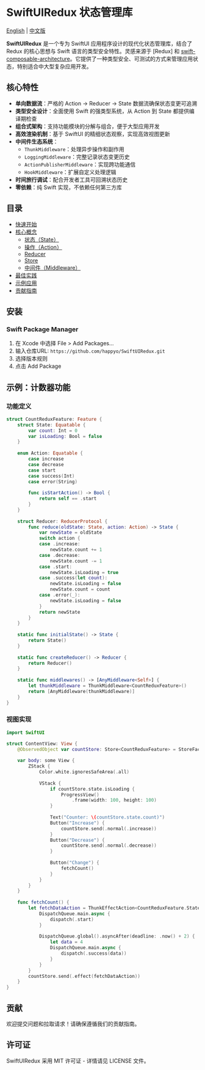 # SwiftUIRedux 状态管理库

[English](README.md) | [中文版](README.zh.md)

**SwiftUIRedux** 是一个专为 SwiftUI 应用程序设计的现代化状态管理库，结合了 Redux 的核心思想与 Swift 语言的类型安全特性。灵感来源于 [Redux] 和 [swift-composable-architecture](https://github.com/pointfreeco/swift-composable-architecture)。它提供了一种类型安全、可测试的方式来管理应用状态，特别适合中大型复杂应用开发。

## 核心特性

- **单向数据流**：严格的 Action -> Reducer -> State 数据流确保状态变更可追溯
- **类型安全设计**：全面使用 Swift 的强类型系统，从 Action 到 State 都提供编译期检查
- **组合式架构**：支持功能模块的分解与组合，便于大型应用开发
- **高效渲染机制**：基于 SwiftUI 的精细状态观察，实现高效视图更新
- **中间件生态系统**：
  - `ThunkMiddleware`：处理异步操作和副作用
  - `LoggingMiddleware`：完整记录状态变更历史
  - `ActionPublisherMiddleware`：实现跨功能通信
  - `HookMiddleware`：扩展自定义处理逻辑
- **时间旅行调试**：配合开发者工具可回溯状态历史
- **零依赖**：纯 Swift 实现，不依赖任何第三方库

## 目录
- [快速开始](#快速开始)
- [核心概念](#核心概念)
  - [状态（State）](#状态state)
  - [操作（Action）](#操作action)
  - [Reducer](#reducer)
  - [Store](#store)
  - [中间件（Middleware）](#中间件middleware)
- [最佳实践](#最佳实践)
- [示例应用](#示例应用)
- [贡献指南](#贡献指南)

## 安装

### Swift Package Manager

1. 在 Xcode 中选择 File > Add Packages...
2. 输入仓库URL: `https://github.com/happyo/SwiftUIRedux.git`
3. 选择版本规则
4. 点击 Add Package

## 示例：计数器功能

### 功能定义

```swift
struct CountReduxFeature: Feature {
    struct State: Equatable {
        var count: Int = 0
        var isLoading: Bool = false
    }
    
    enum Action: Equatable {
        case increase
        case decrease
        case start
        case success(Int)
        case error(String)
        
        func isStartAction() -> Bool {
            return self == .start
        }
    }
    
    struct Reducer: ReducerProtocol {
        func reduce(oldState: State, action: Action) -> State {
            var newState = oldState
            switch action {
            case .increase:
                newState.count += 1
            case .decrease:
                newState.count -= 1
            case .start:
                newState.isLoading = true
            case .success(let count):
                newState.isLoading = false
                newState.count = count
            case .error(_):
                newState.isLoading = false
            }
            return newState
        }
    }
    
    static func initialState() -> State {
        return State()
    }
    
    static func createReducer() -> Reducer {
        return Reducer()
    }
    
    static func middlewares() -> [AnyMiddleware<Self>] {
        let thunkMiddleware = ThunkMiddleware<CountReduxFeature>()
        return [AnyMiddleware(thunkMiddleware)]
    }
}
```

### 视图实现

```swift
import SwiftUI

struct ContentView: View {
    @ObservedObject var countStore: Store<CountReduxFeature> = StoreFactory.createStore()
    
    var body: some View {
        ZStack {
            Color.white.ignoresSafeArea(.all)
            
            VStack {
                if countStore.state.isLoading {
                    ProgressView()
                        .frame(width: 100, height: 100)
                }
                
                Text("Counter: \(countStore.state.count)")
                Button("Increase") {
                    countStore.send(.normal(.increase))
                }
                Button("Decrease") {
                    countStore.send(.normal(.decrease))
                }
                
                Button("Change") {
                    fetchCount()
                }
            }
        }
    }
    
    func fetchCount() {
        let fetchDataAction = ThunkEffectAction<CountReduxFeature.State, CountReduxFeature.Action> { dispatch, getState in
            DispatchQueue.main.async {
                dispatch(.start)
            }
            
            DispatchQueue.global().asyncAfter(deadline: .now() + 2) {
                let data = 4
                DispatchQueue.main.async {
                    dispatch(.success(data))
                }
            }
        }
        countStore.send(.effect(fetchDataAction))
    }
}
```

## 贡献

欢迎提交问题和拉取请求！请确保遵循我们的贡献指南。

## 许可证

SwiftUIRedux 采用 MIT 许可证 - 详情请见 LICENSE 文件。
